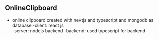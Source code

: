 ## OnlineClipboard
- online clipboard created with nextjs and typescript and mongodb as database
-client: react js  
-server: nodejs backend
-backend: used typescript for backend 
  
